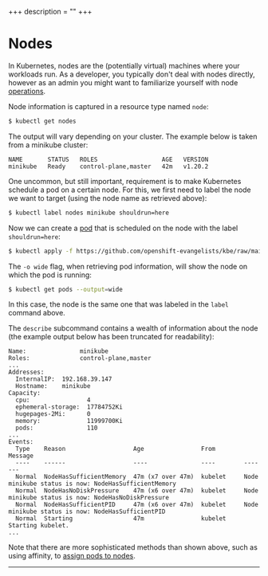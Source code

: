 +++
description = ""
+++

<!-- https://kubebyexample.com/en/concept/nodes -->

# Nodes

In Kubernetes, nodes are the (potentially virtual) machines where your workloads run. As a developer, you typically don't deal with nodes directly, however as an admin
you might want to familiarize yourself with node [operations][operations].
 
Node information is captured in a resource type named `node`:

```bash
$ kubectl get nodes
```

The output will vary depending on your cluster. The example below is taken from a minikube cluster:

```text
NAME       STATUS   ROLES                  AGE   VERSION
minikube   Ready    control-plane,master   42m   v1.20.2
```

One uncommon, but still important, requirement is to make Kubernetes schedule a pod on a certain node. For this, we first need to label the node we want to target (using the node name as retrieved above):

```bash
$ kubectl label nodes minikube shouldrun=here
```

Now we can create a [pod][pod] that is scheduled on the node with the label `shouldrun=here`:

```bash
$ kubectl apply -f https://github.com/openshift-evangelists/kbe/raw/main/specs/nodes/pod.yaml
```

The `-o wide` flag, when retrieving pod information, will show the node on which the pod is running:

```bash
$ kubectl get pods --output=wide
```

In this case, the node is the same one that was labeled in the `label` command above.  

The `describe` subcommand contains a wealth of information about the node (the example output below has been truncated for readability):

```text
Name:               minikube
Roles:              control-plane,master
...
Addresses:
  InternalIP:  192.168.39.147
  Hostname:    minikube
Capacity:
  cpu:                4
  ephemeral-storage:  17784752Ki
  hugepages-2Mi:      0
  memory:             11999700Ki
  pods:               110
...
Events:
  Type    Reason                   Age                From        Message
  ----    ------                   ----               ----        -------
  Normal  NodeHasSufficientMemory  47m (x7 over 47m)  kubelet     Node minikube status is now: NodeHasSufficientMemory
  Normal  NodeHasNoDiskPressure    47m (x6 over 47m)  kubelet     Node minikube status is now: NodeHasNoDiskPressure
  Normal  NodeHasSufficientPID     47m (x6 over 47m)  kubelet     Node minikube status is now: NodeHasSufficientPID
  Normal  Starting                 47m                kubelet     Starting kubelet.
...
```

Note that there are more sophisticated methods than shown above, such as using affinity, to [assign pods to nodes][assign-pods-to-nodes].

--------------------------------------------------------------------------------

[operations]: https://kubernetes.io/docs/concepts/nodes/node/
[pod]: https://github.com/openshift-evangelists/kbe/raw/main/specs/nodes/pod.yaml
[assign-pods-to-nodes]: https://kubernetes.io/docs/concepts/configuration/assign-pod-node/
